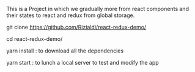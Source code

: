 This is a Project in which we gradually more from react components and their states to react and redux from global storage.

git clone https://github.com/Rizialdi/react-redux-demo/

cd react-redux-demo/

yarn install  : to download all the dependencies

yarn start   : to lunch a local server to test and modify the app